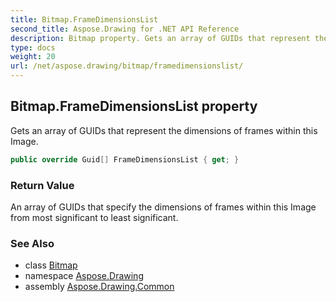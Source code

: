 ```yaml
---
title: Bitmap.FrameDimensionsList
second_title: Aspose.Drawing for .NET API Reference
description: Bitmap property. Gets an array of GUIDs that represent the dimensions of frames within this Image
type: docs
weight: 20
url: /net/aspose.drawing/bitmap/framedimensionslist/
---
```

## Bitmap.FrameDimensionsList property

Gets an array of GUIDs that represent the dimensions of frames within this Image.

```csharp
public override Guid[] FrameDimensionsList { get; }
```

### Return Value

An array of GUIDs that specify the dimensions of frames within this Image from most significant to least significant.

### See Also

* class [Bitmap](../)
* namespace [Aspose.Drawing](../../bitmap/)
* assembly [Aspose.Drawing.Common](../../../)


